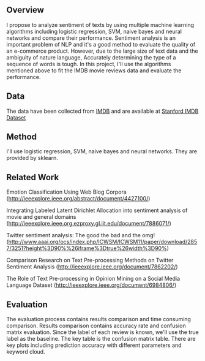 ## Overview

I propose to analyze sentiment of texts by using multiple machine learning algorithms including logistic regression, SVM, naive bayes and neural networks and compare their performance. Sentiment analysis is an important problem of NLP and it's a good method to evaluate the quality of an e-commerce product. However, due to the large size of text data and the ambiguity of nature language, Accurately determining the type of a sequence of words is tough. In this project, I'll use the algorithms mentioned above to fit the IMDB movie reviews data and evaluate the performance.

## Data

The data have been collected from [IMDB](www.imdb.com) and are available at [Stanford IMDB Dataset](http://ai.stanford.edu/~amaas/data/sentiment/)

## Method

I'll use logistic regression, SVM, naive bayes and neural networks. They are provided by sklearn.

## Related Work

Emotion Classification Using Web Blog Corpora (http://ieeexplore.ieee.org/abstract/document/4427100/)

Integrating Labeled Latent Dirichlet Allocation into sentiment analysis of movie and general domains (http://ieeexplore.ieee.org.ezproxy.gl.iit.edu/document/7886071/)

Twitter sentiment analysis: The good the bad and the omg! (http://www.aaai.org/ocs/index.php/ICWSM/ICWSM11/paper/download/2857/3251?height%3D90%%26iframe%3Dtrue%26width%3D90%)

Comparison Research on Text Pre-processing Methods on Twitter Sentiment Analysis (http://ieeexplore.ieee.org/document/7862202/)

The Role of Text Pre-processing in Opinion Mining on a Social Media Language Dataset (http://ieeexplore.ieee.org/document/6984806/)

## Evaluation

The evaluation process contains results comparison and time consuming comparison. Results comparison contains accuracy rate and confusion matrix evaluation. Since the label of each review is known, we'll use the true label as the baseline. The key table is the confusion matrix table. There are key plots including prediction accuracy with different parameters and keyword cloud. 
